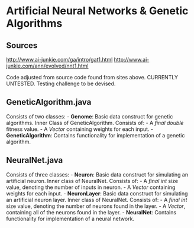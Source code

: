 # Artificial Neural Networks & Genetic Algorithms

## Sources 
http://www.ai-junkie.com/ga/intro/gat1.html
http://www.ai-junkie.com/ann/evolved/nnt1.html

Code adjusted from source code found from sites above. CURRENTLY UNTESTED.
Testing challenge to be devised.

## GeneticAlgorithm.java

Consists of two classes:
	- **Genome**: Basic data construct for genetic algorithms. Inner Class of GeneticAlgorithm. Consists of:
		- A *final double* fitness value.
		- A *Vector<Double>* containing weights for each input.
	- **GeneticAlgorithm**: Contains functionality for implementation of a genetic algorithm.

## NeuralNet.java

Consists of three classes:
	- **Neuron**: Basic data construct for simulating an artificial neuron. Inner class of NeuralNet. Consists of:
		- A *final int* size value, denoting the number of inputs in neuron.
		- A *Vector<Double>* containing weights for each input.
	- **NeuronLayer**: Basic data construct for simulating an artificial neuron layer. Inner class of NeuralNet. Consists of:
		- A *final int* size value, denoting the number of neurons found in the layer.
		- A *Vector<Neuron>*, containing all of the neurons found in the layer.
	- **NeuralNet**: Contains functionality for implementation of a neural network.
		